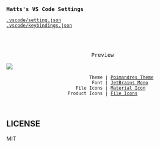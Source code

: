 <samp><b>Matts's VS Code Settings</b></samp>

[`.vscode/setting.json`](./.vscode/settings.json)<br>
[`.vscode/keybindings.json`](./.vscode/keybindings.json)<br>

<br>
<br>
<p align="center"><samp>Preview</samp></p>

<img src="https://github.com/iammattburns/vscode-settings/assets/7901753/2180b039-2ef6-47e5-b8d9-f771c5f78485">

<p align="center">

<sub>
<samp>
&nbsp;&nbsp;&nbsp;&nbsp;&nbsp;&nbsp;&nbsp;&nbsp;&nbsp;&nbsp;&nbsp;&nbsp;&nbsp;&nbsp;Theme | <a href="https://vscodethemes.com/e/pmndrs.pmndrs/poimandres">Poimandres Theme</a><br>
&nbsp;&nbsp;&nbsp;&nbsp;&nbsp;&nbsp;&nbsp;&nbsp;&nbsp;&nbsp;&nbsp;&nbsp;&nbsp;Font | <a href="https://www.jetbrains.com/lp/mono/">JetBrains Mono</a><br>
&nbsp;&nbsp;&nbsp;&nbsp;&nbsp;&nbsp;File Icons | <a href="https://github.com/PKief/vscode-material-icon-theme">Material Icon</a><br>
Product Icons | <a href="https://marketplace.visualstudio.com/items?itemName=vscode-icons-team.vscode-icons">File Icons</a>
</samp>
</sub>
</p>

<br>

## LICENSE


MIT
